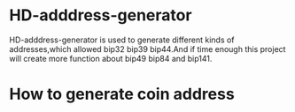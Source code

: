 # HD-adddress-generator
HD-adddress-generator is used to generate different kinds of addresses,which allowed bip32 bip39 bip44.And if time enough this project will create more function about bip49 bip84 and bip141.

How to generate coin address 
=====================
